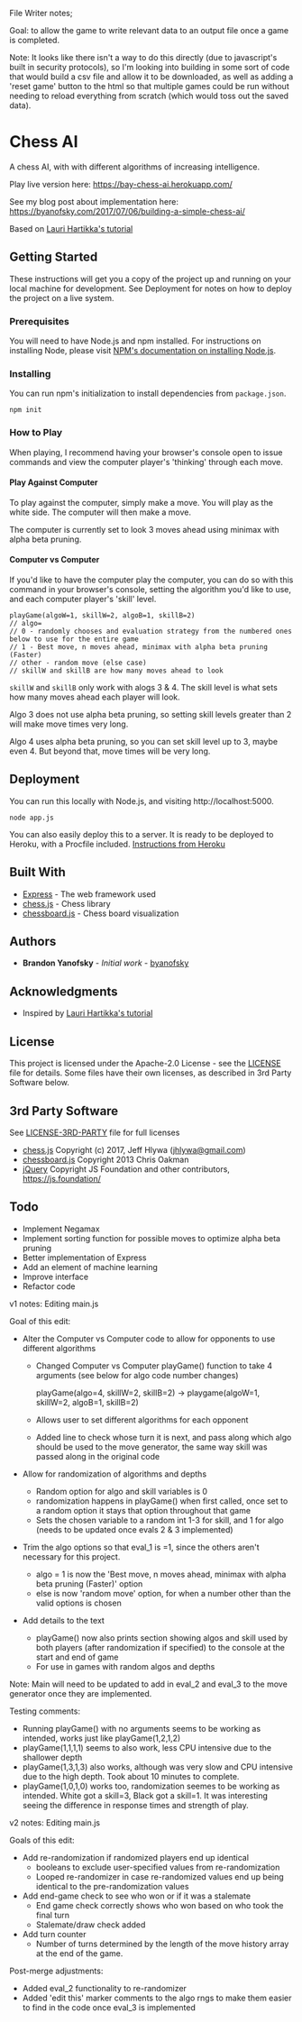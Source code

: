 File Writer notes;

Goal: to allow the game to write relevant data to an output file once a game is completed.

Note: It looks like there isn't a way to do this directly (due to javascript's built in security protocols), so I'm looking into building in some sort of code that would build a csv file and allow it to be downloaded, as well as adding a 'reset game' button to the html so that multiple games could be run without needing to reload everything from scratch (which would toss out the saved data).

# Chess AI
A chess AI, with with different algorithms of increasing intelligence.

Play live version here: https://bay-chess-ai.herokuapp.com/

See my blog post about implementation here: https://byanofsky.com/2017/07/06/building-a-simple-chess-ai/

Based on [Lauri Hartikka's tutorial](https://medium.freecodecamp.org/simple-chess-ai-step-by-step-1d55a9266977)

## Getting Started

These instructions will get you a copy of the project up and running on your local machine for development. See Deployment for notes on how to deploy the project on a live system.

### Prerequisites

You will need to have Node.js and npm installed. For instructions on installing Node, please visit [NPM's documentation on installing Node.js](https://docs.npmjs.com/getting-started/installing-node).

### Installing

You can run npm's initialization to install dependencies from `package.json`.

```
npm init
```

### How to Play

When playing, I recommend having your browser's console open to issue commands and view the computer player's 'thinking' through each move.

#### Play Against Computer

To play against the computer, simply make a move. You will play as the white side. The computer will then make a move.

The computer is currently set to look 3 moves ahead using minimax with alpha beta pruning.

#### Computer vs Computer

If you'd like to have the computer play the computer, you can do so with this command in your browser's console, setting the algorithm you'd like to use, and each computer player's 'skill' level.

```
playGame(algoW=1, skillW=2, algoB=1, skillB=2)
// algo=
// 0 - randomly chooses and evaluation strategy from the numbered ones below to use for the entire game
// 1 - Best move, n moves ahead, minimax with alpha beta pruning (Faster)
// other - random move (else case)
// skillW and skillB are how many moves ahead to look
```

`skillW` and `skillB` only work with alogs 3 & 4. The skill level is what sets how many moves ahead each player will look.

Algo 3 does not use alpha beta pruning, so setting skill levels greater than 2 will make move times very long.

Algo 4 uses alpha beta pruning, so you can set skill level up to 3, maybe even 4. But beyond that, move times will be very long.

## Deployment

You can run this locally with Node.js, and visiting http://localhost:5000.

```
node app.js
```

You can also easily deploy this to a server. It is ready to be deployed to Heroku, with a Procfile included. [Instructions from Heroku](https://devcenter.heroku.com/articles/deploying-nodejs)


## Built With

* [Express](https://expressjs.com) - The web framework used
* [chess.js](https://github.com/jhlywa/chess.js) - Chess library
* [chessboard.js](https://github.com/oakmac/chessboardjs) - Chess board visualization

## Authors

* **Brandon Yanofsky** - *Initial work* - [byanofsky](https://github.com/byanofsky)

## Acknowledgments

* Inspired by [Lauri Hartikka's tutorial](https://medium.freecodecamp.org/simple-chess-ai-step-by-step-1d55a9266977)

## License

This project is licensed under the Apache-2.0 License - see the [LICENSE](LICENSE) file for details. Some files have their own licenses, as described in 3rd Party Software below.

## 3rd Party Software

See [LICENSE-3RD-PARTY](LICENSE-3RD-PARTY) file for full licenses

* [chess.js](https://github.com/jhlywa/chess.js)
Copyright (c) 2017, Jeff Hlywa (jhlywa@gmail.com)
* [chessboard.js](https://github.com/oakmac/chessboardjs)
Copyright 2013 Chris Oakman
* [jQuery](https://github.com/jquery/jquery) Copyright JS Foundation and other contributors, https://js.foundation/

## Todo

* Implement Negamax
* Implement sorting function for possible moves to optimize alpha beta pruning
* Better implementation of Express
* Add an element of machine learning
* Improve interface
* Refactor code

v1 notes:
Editing main.js

Goal of this edit: 

- Alter the Computer vs Computer code to allow for opponents to use different algorithms
  * Changed Computer vs Computer playGame() function to take 4 arguments (see below for algo code number changes)
  
     playGame(algo=4, skillW=2, skillB=2) -> playgame(algoW=1, skillW=2, algoB=1, skillB=2)
  * Allows user to set different algorithms for each opponent
  * Added line to check whose turn it is next, and pass along which algo should be used to the move generator, the same way skill was passed along in the original code
  
- Allow for randomization of algorithms and depths
  * Random option for algo and skill variables is 0
  * randomization happens in playGame() when first called, once set to a random option it stays that option throughout that game
  * Sets the chosen variable to a random int 1-3 for skill, and 1 for algo (needs to be updated once evals 2 & 3 implemented)

- Trim the algo options so that eval_1 is =1, since the others aren't necessary for this project.
  * algo = 1 is now the 'Best move, n moves ahead, minimax with alpha beta pruning (Faster)' option
  * else is now 'random move' option, for when a number other than the valid options is chosen
  
- Add details to the text
  * playGame() now also prints section showing algos and skill used by both players (after randomization if specified) to the console at the start and end of game
  * For use in games with random algos and depths

Note: Main will need to be updated to add in eval_2 and eval_3 to the move generator once they are implemented.

Testing comments:
 - Running playGame() with no arguments seems to be working as intended, works just like playGame(1,2,1,2)
 - playGame(1,1,1,1) seems to also work, less CPU intensive due to the shallower depth
 - playGame(1,3,1,3) also works, although was very slow and CPU intensive due to the high depth. Took about 10 minutes to complete.
 - playGame(1,0,1,0) works too, randomization seemes to be working as intended. White got a skill=3, Black got a skill=1. It was interesting seeing the difference in response times and strength of play.

v2 notes:
Editing main.js

Goals of this edit: 
 - Add re-randomization if randomized players end up identical
   * booleans to exclude user-specified values from re-randomization
   * Looped re-randomizer in case re-randomized values end up being identical to the pre-randomization values
 - Add end-game check to see who won or if it was a stalemate
   * End game check correctly shows who won based on who took the final turn
   * Stalemate/draw check added
 - Add turn counter
   * Number of turns determined by the length of the move history array at the end of the game.
   
Post-merge adjustments:
 - Added eval_2 functionality to re-randomizer
 - Added 'edit this' marker comments to the algo rngs to make them easier to find in the code once eval_3 is implemented

